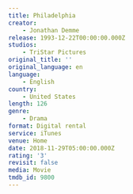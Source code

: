 ```yaml
---
title: Philadelphia
creator:
    - Jonathan Demme
release: 1993-12-22T00:00:00.000Z
studios:
    - TriStar Pictures
original_title: ''
original_language: en
language:
    - English
country:
    - United States
length: 126
genre:
    - Drama
format: Digital rental
service: iTunes
venue: Home
date: 2018-11-29T05:00:00.000Z
rating: '3'
revisit: false
media: Movie
tmdb_id: 9800
---
```



